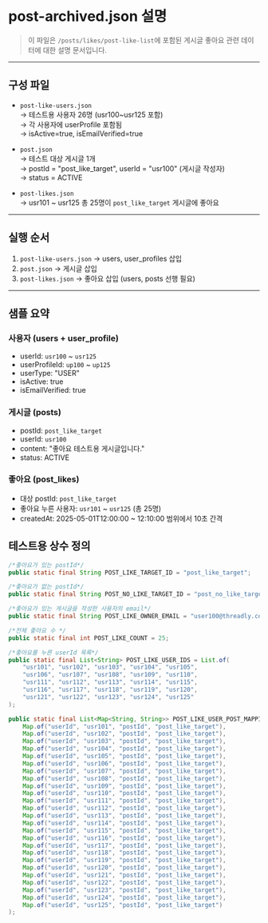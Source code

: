 # post-archived.json 설명

> 이 파일은 `/posts/likes/post-like-list`에 포함된 게시글 좋아요 관련 데이터에 대한 설명 문서입니다.

---

## 구성 파일

- `post-like-users.json`  
  → 테스트용 사용자 26명 (usr100~usr125 포함)  
  → 각 사용자에 userProfile 포함됨  
  → isActive=true, isEmailVerified=true

- `post.json`  
  → 테스트 대상 게시글 1개  
  → postId = "post_like_target", userId = "usr100" (게시글 작성자)  
  → status = ACTIVE

- `post-likes.json`  
  → usr101 ~ usr125 총 25명이 `post_like_target` 게시글에 좋아요

---

## 실행 순서

1. `post-like-users.json` → users, user_profiles 삽입
2. `post.json` → 게시글 삽입
3. `post-likes.json` → 좋아요 삽입 (users, posts 선행 필요)

---

## 샘플 요약

### 사용자 (users + user_profile)

- userId: `usr100` ~ `usr125`
- userProfileId: `up100` ~ `up125`
- userType: "USER"
- isActive: true
- isEmailVerified: true

### 게시글 (posts)

- postId: `post_like_target`
- userId: `usr100`
- content: "좋아요 테스트용 게시글입니다."
- status: ACTIVE

### 좋아요 (post_likes)

- 대상 postId: `post_like_target`
- 좋아요 누른 사용자: `usr101` ~ `usr125` (총 25명)
- createdAt: 2025-05-01T12:00:00 ~ 12:10:00 범위에서 10초 간격

## 테스트용 상수 정의

```java
/*좋아요가 있는 postId*/
public static final String POST_LIKE_TARGET_ID = "post_like_target";

/*좋아요가 없는 postId*/
public static final String POST_NO_LIKE_TARGET_ID = "post_no_like_target";

/*좋아요가 있는 게시글을 작성한 사용자의 email*/
public static final String POST_LIKE_OWNER_EMAIL = "user100@threadly.com";

/*전체 좋아요 수 */
public static final int POST_LIKE_COUNT = 25;

/*좋아요를 누른 userId 목록*/
public static final List<String> POST_LIKE_USER_IDS = List.of(
    "usr101", "usr102", "usr103", "usr104", "usr105",
    "usr106", "usr107", "usr108", "usr109", "usr110",
    "usr111", "usr112", "usr113", "usr114", "usr115",
    "usr116", "usr117", "usr118", "usr119", "usr120",
    "usr121", "usr122", "usr123", "usr124", "usr125"
);

public static final List<Map<String, String>> POST_LIKE_USER_POST_MAPPINGS = List.of(
    Map.of("userId", "usr101", "postId", "post_like_target"),
    Map.of("userId", "usr102", "postId", "post_like_target"),
    Map.of("userId", "usr103", "postId", "post_like_target"),
    Map.of("userId", "usr104", "postId", "post_like_target"),
    Map.of("userId", "usr105", "postId", "post_like_target"),
    Map.of("userId", "usr106", "postId", "post_like_target"),
    Map.of("userId", "usr107", "postId", "post_like_target"),
    Map.of("userId", "usr108", "postId", "post_like_target"),
    Map.of("userId", "usr109", "postId", "post_like_target"),
    Map.of("userId", "usr110", "postId", "post_like_target"),
    Map.of("userId", "usr111", "postId", "post_like_target"),
    Map.of("userId", "usr112", "postId", "post_like_target"),
    Map.of("userId", "usr113", "postId", "post_like_target"),
    Map.of("userId", "usr114", "postId", "post_like_target"),
    Map.of("userId", "usr115", "postId", "post_like_target"),
    Map.of("userId", "usr116", "postId", "post_like_target"),
    Map.of("userId", "usr117", "postId", "post_like_target"),
    Map.of("userId", "usr118", "postId", "post_like_target"),
    Map.of("userId", "usr119", "postId", "post_like_target"),
    Map.of("userId", "usr120", "postId", "post_like_target"),
    Map.of("userId", "usr121", "postId", "post_like_target"),
    Map.of("userId", "usr122", "postId", "post_like_target"),
    Map.of("userId", "usr123", "postId", "post_like_target"),
    Map.of("userId", "usr124", "postId", "post_like_target"),
    Map.of("userId", "usr125", "postId", "post_like_target")
);
```
